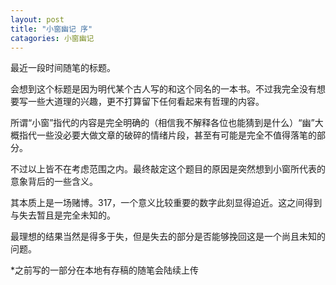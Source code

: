 ```yaml
---
layout: post
title: "小窗幽记 序"
catagories: 小窗幽记
---
```


最近一段时间随笔的标题。

会想到这个标题是因为明代某个古人写的和这个同名的一本书。不过我完全没有想要写一些大道理的兴趣，更不打算留下任何看起来有哲理的内容。

所谓“小窗”指代的内容是完全明确的（相信我不解释各位也能猜到是什么）“幽”大概指代一些没必要大做文章的破碎的情绪片段，甚至有可能是完全不值得落笔的部分。

不过以上皆不在考虑范围之内。最终敲定这个题目的原因是突然想到小窗所代表的意象背后的一些含义。

其本质上是一场赌博。317，一个意义比较重要的数字此刻显得迫近。这之间得到与失去暂且是完全未知的。

最理想的结果当然是得多于失，但是失去的部分是否能够挽回这是一个尚且未知的问题。

*之前写的一部分在本地有存稿的随笔会陆续上传
